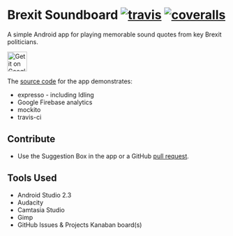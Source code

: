 # Brexit Soundboard [![travis](https://travis-ci.org/jameshnsears/brexitsoundboard.svg?branch=master)](https://travis-ci.org/jameshnsears/brexitsoundboard.svg?branch=master) [![coveralls](https://coveralls.io/repos/github/jameshnsears/brexitsoundboard/badge.svg?branch=master)](https://coveralls.io/github/jameshnsears/brexitsoundboard?branch=master)

A simple Android app for playing memorable sound quotes from key Brexit politicians.

<a href="https://play.google.com/store/apps/details?id=na.brexitsoundboard&hl=en"><img alt="Get it on Google Play" src="https://play.google.com/intl/en_gb/badges/images/generic/en_badge_web_generic.png" height="45"/></a>

The [source code](https://github.com/jameshnsears/brexitsoundboard) for the app demonstrates:
* expresso - including Idling
* Google Firebase analytics
* mockito
* travis-ci

## Contribute
* Use the Suggestion Box in the app or a GitHub [pull request](https://help.github.com/articles/about-pull-requests/).

## Tools Used
* Android Studio 2.3
* Audacity
* Camtasia Studio
* Gimp
* GitHub Issues & Projects Kanaban board(s)
